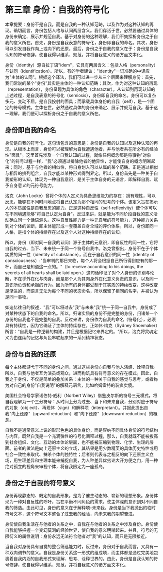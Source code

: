 # 第三章 身份：自我的符号化

本章提要：身份不是自我，而是自我的一种认知范畴，以及作为对这种认知的再现。确切而言，身份包括人格与认同两层含义。我们存活于世，必然要通过具体的身份来确定、展示并规范自我。基于对身份的这种理解，我们不妨探析身份之于自我的意义所在。首先，身份是自我表意的符号化，身份即自我的命名。其次，身份可以引发自我作向上或向下的还原。最后，身份之于自我的意义在于：身份是自我认知的符号修辞，使自我得以维系、规范，并将自我意义的诸方面文本化。

身份（identity）源自拉丁语"idem"，它具有两层含义：包括人格（personality）与认同（identification）。所以，有的学者建议："identity"一词准确的中译应为"主体的认同"。根据这个译法，我们可以进一步从三个层面来理解身份：首先，我们常说的某个"身份"其实是主体的一种认知范畴；其次，作为对这种认知的再现（representation），身份呈现为具体的角色（character）。从认知到再现认知的上述过程，是自我表意的符号化（semiosis），身份即自我的命名。身份可以复杂多元、变动不居，是自我投射的面具；而承载具体身份的自我（self），是一个固定的符号模式。主体在世，必然通过具体的身份来确定、展示并规范自我。基于这一理解，我们便可以探析身份之于自我的意义所在。

## 身份即自我的命名

身份是自我的符号化。这句话包含的意思是：身份是自我的认知以及这种认知的再现。从根本上而言，身份可以被理解为自我遭遇他者，并与他者共在所必有的经验性"面具"。这里首先涉及一个自我认知的过程，就像任何概念都是将事物"对象化"的符号过程一样，"我"必须通过排除他者的他异性，才能使自身的概念明晰起来；同时，基于与他者的相似性，将自身划入可以从属的某个范畴。正是通过相似与相异的排列组合，自我才能以某种形式得到界定。所以，身份首先是一种关于自我塑形的认知，体现为一种自我意识，是关于主体自身的元语言，即解释自我、赋予自身意义的元符号能力。

洛克（John Locke）曾将个体的人定义为具备思维能力的存在：拥有理性，可以反思，能够在不同时间地点将自己认定为那个相同的思考的个体。该定义旨在揭示人的本质属性是自我反思的能力。正是这种自反性（self-reflexivity）使个体可以在不同境遇能够"将自己认定为自身"。反过来讲，就是能为不同阶段自我的意义活动确立同一个话语源头。这种自反性能力是一种元自我的符号能力，这种能力关系到对个体的论断，即主体能形成一套覆盖自身全域的评价体系。所以，身份即同一人格，是指个体的持续存在以及这个人对这种持续存在的认知。

所以，身份（即对同一自我的认同）源于主体的元意识，即自反性的同一性，它将自我的过去、当下、未来统一于同一个符号自我中。洛克曾指出，身份不在于个体实质的同一性（identity of substance），而在于自我意识的同一性（identity of consciousness）:"当审判的那日来临，每个人将会根据自己所行得到应有的那一杯，而自己是知道这一点的。"（to receive according to his doings, the secrets of all hearts shall be laid open.）这句话印证了对个人身份的识别与论断，不在乎外在化与肉身，而是那个人为其肉身外在化意义负责的意识，以及同一意识所负责和承担的行为。因为所有的身体都受制于其实质的持续改变，这种改变是渐进的，而语言无法为每个不同的状态命名，所以保留了相同的名字，并被认为是同一事物。

如追忆往日的叙述，"我"可以将过去"我"与未来"我"统一于同一自我中，身份成了对某种状态下的自我的命名。所以，归诸实质的身份不是完整的身份，归诸某一个身份的自我也不是完整的自我。反过来讲，身份作为自我的命名（符号化），必须具有持续性，因为它确证了主体的持续存在。正如休·梅克（Sydney Shoemaker）所言："自我是一种逻辑的构建，并且是根据记忆来界定的。"所以，洛克将灵魂定义为由连续的记忆与角色串联起来的一系列精神状态。

## 身份与自我的还原

每个主体都游弋于不同的身份之间，通过这些身份向自我与他人演绎、诠释自我。所以，自我与他者互为演员或观众，进而构筑具有符号意义的存在模式。因此，自我之于身份，不仅是简单的叠加关系：主体的一种关于自我的感觉与思考，或者称为对自己的身份"自我说明"的解释元语言，比如哈姆雷特的装疯卖傻。

美国社会符号学家诺伯特·威利（Norbert Wiley）借鉴皮尔斯的符号三元模式，将自我理解为一个三分符号：从时间上分为过去、当下和未来自我，分别对应于符号的对象（obj ect）、再现体（sign）和解释项（interpretant）。并据此提出自我"向上还原"（upward reduction）和"向下还原"（downward reduction）的概念。

自我不是通常意义上说的形形色色的具体身份，而是容纳不同具体身份的符号结构与内容。既然自我是一个充满弹性的符号化阐释过程，那么，自我就既不能被拔高到社会组织、文化、互动的本体论层面，也不能被压缩到物理、化学、生理的层面。前者的做法是向上还原主义的立场，其结果是用少数精英的具体历史特性或用社会一致性来取代、抹杀个体的独特性；后者则代表与之相反的向下还原主义立场，用生理差异和生理本能来捕捉自我，为人种差异优劣论大开方便之门，用一种绝对孤立的视角来审视个体，将自我限定为一座孤岛。

## 身份之于自我的符号意义

身份再现静态的、既定的自我形象，是为了催生动态的、崭新的理想形象。身份体现为一种对自反性的呼吁，旨在平衡不同角色的需求，使主体深刻意识到对不同自我的筛选。由此可见，身份的意义在于解释项-未来我。身份是当下我抛出的临时符号文本，这个符号文本整合了过去我的经验，向未来我的期望奋进。

身份使自我生活在与他者的关系之中，自我在与他者的关系之中涉及身份。身份使自我能够把握一个变幻莫测的经验世界，使自我的意义明晰起来。并且，符号的无限衍义的属性说明：身份永远无法符合他者对"我"的认知，而只是无限接近。

当自我对身份具有自觉的整合筛选能力时，反过来，身份对于自我而言，又具有一种双向调节的意义。自我是身份关系这一形式的组成项，而主体都是通过完美地包裹着自我内涵的自我形式来理解、思考、诠释世界的。由此，身份是自我认知的符号修辞，使自我得以维系、规范，并将自我意义的诸方面文本化。